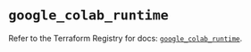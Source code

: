 # `google_colab_runtime`

Refer to the Terraform Registry for docs: [`google_colab_runtime`](https://registry.terraform.io/providers/hashicorp/google-beta/6.49.2/docs/resources/google_colab_runtime).

